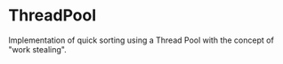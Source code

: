 # ThreadPool
Implementation of quick sorting using a Thread Pool with the concept of "work stealing".
